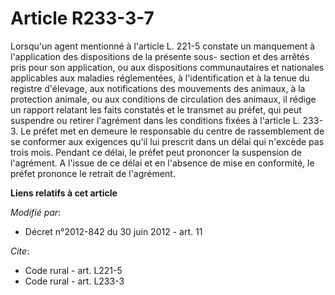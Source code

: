 # Article R233-3-7

Lorsqu'un agent mentionné à l'article L. 221-5 constate un manquement à l'application des dispositions de la présente sous-
section et des arrêtés pris pour son application, ou aux dispositions communautaires et nationales applicables aux maladies
réglementées, à l'identification et à la tenue du registre d'élevage, aux notifications des mouvements des animaux, à la
protection animale, ou aux conditions de circulation des animaux, il rédige un rapport relatant les faits constatés et le
transmet au préfet, qui peut suspendre ou retirer l'agrément dans les conditions fixées à l'article L. 233-3. Le préfet met
en demeure le responsable du centre de rassemblement de se conformer aux exigences qu'il lui prescrit dans un délai qui
n'excède pas trois mois. Pendant ce délai, le préfet peut prononcer la suspension de l'agrément. A l'issue de ce délai et en
l'absence de mise en conformité, le préfet prononce le retrait de l'agrément.

**Liens relatifs à cet article**

_Modifié par_:

  - Décret n°2012-842 du 30 juin 2012 - art. 11

_Cite_:

  - Code rural - art. L221-5
  - Code rural - art. L233-3
